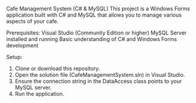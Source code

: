 Cafe Management System (C# & MySQL)
This project is a Windows Forms application built with C# and MySQL that allows you to manage various aspects of your cafe.

Prerequisites:
Visual Studio (Community Edition or higher)
MySQL Server installed and running
Basic understanding of C# and Windows Forms development

Setup:
1. Clone or download this repository.
2. Open the solution file (CafeManagementSystem.sln) in Visual Studio.
3. Ensure the connection string in the DataAccess class points to your MySQL server.
4. Run the application.